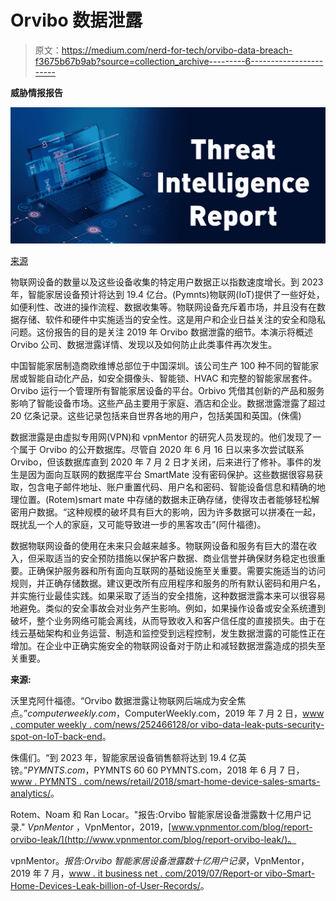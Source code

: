 # Orvibo 数据泄露

> 原文：<https://medium.com/nerd-for-tech/orvibo-data-breach-f3675b67b9ab?source=collection_archive---------6----------------------->

**威胁情报报告**

![](img/2df9c65198b2e819559c01cb219b99b3.png)

[来源](https://redpiranha.net/sites/default/files/blog/images/threat-intelligence-report_web_0.jpg)

物联网设备的数量以及这些设备收集的特定用户数据正以指数速度增长。到 2023 年，智能家居设备预计将达到 19.4 亿台。(Pymnts)物联网(IoT)提供了一些好处，如便利性、改进的操作流程、数据收集等。物联网设备充斥着市场，并且没有在数据存储、软件和硬件中实施适当的安全性。这是用户和企业日益关注的安全和隐私问题。这份报告的目的是关注 2019 年 Orvibo 数据泄露的细节。本演示将概述 Orvibo 公司、数据泄露详情、发现以及如何防止此类事件再次发生。

中国智能家居制造商欧维博总部位于中国深圳。该公司生产 100 种不同的智能家居或智能自动化产品，如安全摄像头、智能锁、HVAC 和完整的智能家居套件。Orvibo 运行一个管理所有智能家居设备的平台。Orbivo 凭借其创新的产品和服务影响了智能设备市场。这些产品主要用于家庭、酒店和企业。数据泄露泄露了超过 20 亿条记录。这些记录包括来自世界各地的用户，包括美国和英国。(侏儒)

数据泄露是由虚拟专用网(VPN)和 vpnMentor 的研究人员发现的。他们发现了一个属于 Orvibo 的公开数据库。尽管自 2020 年 6 月 16 日以来多次尝试联系 Orvibo，但该数据库直到 2020 年 7 月 2 日才关闭，后来进行了修补。事件的发生是因为面向互联网的数据库平台 SmartMate 没有密码保护。这些数据很容易获取，包含电子邮件地址、账户重置代码、用户名和密码、智能设备信息和精确的地理位置。(Rotem)smart mate 中存储的数据未正确存储，使得攻击者能够轻松解密用户数据。“这种规模的破坏具有巨大的影响，因为许多数据可以拼凑在一起，既扰乱一个人的家庭，又可能导致进一步的黑客攻击”(阿什福德)。

数据物联网设备的使用在未来只会越来越多。物联网设备和服务有巨大的潜在收入，但采取适当的安全预防措施以保护客户数据、商业信誉并确保财务稳定也很重要。正确保护服务器和所有面向互联网的基础设施至关重要。需要实施适当的访问规则，并正确存储数据。建议更改所有应用程序和服务的所有默认密码和用户名，并实施行业最佳实践。如果采取了适当的安全措施，这种数据泄露本来可以很容易地避免。类似的安全事故会对业务产生影响。例如，如果操作设备或安全系统遭到破坏，整个业务网络可能会离线，从而导致收入和客户信任度的直接损失。由于在线云基础架构和业务运营、制造和监控受到远程控制，发生数据泄露的可能性正在增加。在企业中正确实施安全的物联网设备对于防止和减轻数据泄露造成的损失至关重要。

**来源:**

沃里克阿什福德。“Orvibo 数据泄露让物联网后端成为安全焦点。”*computerweekly.com*，ComputerWeekly.com，2019 年 7 月 2 日，[www . computer weekly . com/news/252466128/or vibo-data-leak-puts-security-spot-on-IoT-back-end](http://www.computerweekly.com/news/252466128/Orvibo-data-leak-puts-security-spotlight-on-IoT-back-end)。

侏儒们。“到 2023 年，智能家居设备销售额将达到 19.4 亿英镑。”*PYMNTS.com*，PYMNTS 60 60 PYMNTS.com，2018 年 6 月 7 日，[www . PYMNTS . com/news/retail/2018/smart-home-device-sales-smarts-analytics/](http://www.pymnts.com/news/retail/2018/smart-home-device-sales-smartphones-analytics/)。

Rotem、Noam 和 Ran Locar。"报告:Orvibo 智能家居设备泄露数十亿用户记录." *VpnMentor* ，VpnMentor，2019，[www.vpnmentor.com/blog/report-orvibo-leak/](http://www.vpnmentor.com/blog/report-orvibo-leak/)。

vpnMentor。*报告:Orvibo 智能家居设备泄露数十亿用户记录*，VpnMentor，2019 年 7 月，[www . it business net . com/2019/07/Report-or vibo-Smart-Home-Devices-Leak-billion-of-User-Records/](http://www.itbusinessnet.com/2019/07/report-orvibo-smart-home-devices-leak-billions-of-user-records/)。